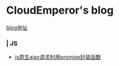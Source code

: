 # CloudEmperor's blog

[blog地址](https://CloudEmperor.github.io/blog) 

### | JS

* [js原生ajax请求利用promise封装函数](https://github.com/CloudEmperor/blog/blob/master/markdown/js/js原生ajax请求利用promise封装函数.md) 